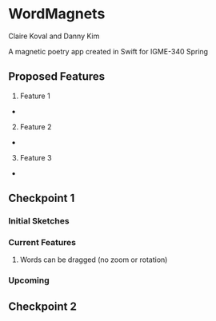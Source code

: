 # WordMagnets
Claire Koval and Danny Kim

A magnetic poetry app created in Swift for IGME-340 Spring

## Proposed Features
1. Feature 1
  -
2. Feature 2
  -
3. Feature 3
  -

## Checkpoint 1
### Initial Sketches

### Current Features
1. Words can be dragged (no zoom or rotation)

### Upcoming

## Checkpoint 2
